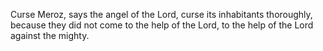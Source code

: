 Curse Meroz, says the angel of the Lord, curse its inhabitants thoroughly, because they did not come to the help of the Lord, to the help of the Lord against the mighty.
